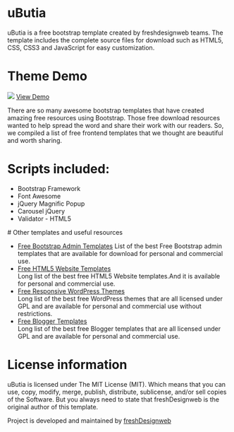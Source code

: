 # uButia
uButia is a free bootstrap template created by freshdesignweb teams. The template includes the complete source files for download such as HTML5, CSS, CSS3 and JavaScript for easy customization. 
# Theme Demo
<img src="https://github.com/grahambill/ubutia/blob/master/ubutia.jpg?raw=true">
<a href="https://www.freshdesignweb.com/demo/ubutia/">View Demo</a>

There are so many awesome bootstrap templates that have created amazing free resources using Bootstrap. Those free download resources wanted to help spread the word and share their work with our readers. So, we compiled a list of free frontend templates that we thought are beautiful and worth sharing. 

# Scripts included:
<ul>
<li>Bootstrap Framework</li>
<li>Font Awesome</li>
<li>jQuery Magnific Popup</li>
<li>Carousel jQuery</li>
<li>Validator - HTML5 </li>
</ul>
# Other templates and useful resources
<ul>
<li> <a href="https://www.freshdesignweb.com/free-bootstrap-admin-templates/">Free Bootstrap Admin Templates</a>  List of the best Free Bootstrap admin templates that are available for download for personal and commercial use.</li>
<li><a href="https://www.freshdesignweb.com/free-html5-css3-templates/">Free HTML5 Website Templates</a></li>  Long list of the best free HTML5 Website templates.And it is available for personal and commercial use.
<li><a href="https://www.freshdesignweb.com/free-responsive-wordpress-themes/">Free Responsive WordPress Themes</a></li>  Long list of the best free WordPress themes that are all licensed under GPL and are available for personal and commercial use without restrictions.
<li><a href="https://www.freshdesignweb.com/free-blogger-templates/">Free Blogger Templates</a></li>  Long list of the best free Blogger templates that are all licensed under GPL and are available for personal and commercial use.
</ul>

# License information
uButia is licensed under The MIT License (MIT). Which means that you can use, copy, modify, merge, publish, distribute, sublicense, and/or sell copies of the Software. But you always need to state that freshDesignweb is the original author of this template.

Project is developed and maintained by <a href="https://www.freshdesignweb.com/">freshDesignweb</a>
